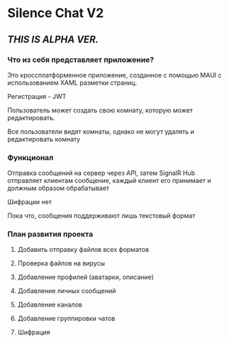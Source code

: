 # Silence Chat V2

## _THIS IS ALPHA VER._

### Что из себя представляет приложение?

Это кроссплатформенное приложение, созданное с помощью MAUI с использованием XAML разметки страниц.

Регистрация - JWT

Пользователь может создать свою комнату, которую может редактировать.

Все пользователи видят комнаты, однако не могут удалять и редактировать комнату

### Функционал

Отправка сообщений на сервер через API, затем SignalR Hub отправляет клиентам сообщение, каждый клиент его принимает и должным образом обрабатывает

Шифрации нет

Пока что, сообщения поддерживают лишь текстовый формат

### План развития проекта

1) Добавить отправку файлов всех форматов

2) Проверка файлов на вирусы

3) Добавление профилей (аватарки, описание)

4) Добавление личных сообщений

5) Добавление каналов

6) Добавление группировки чатов

7) Шифрация
